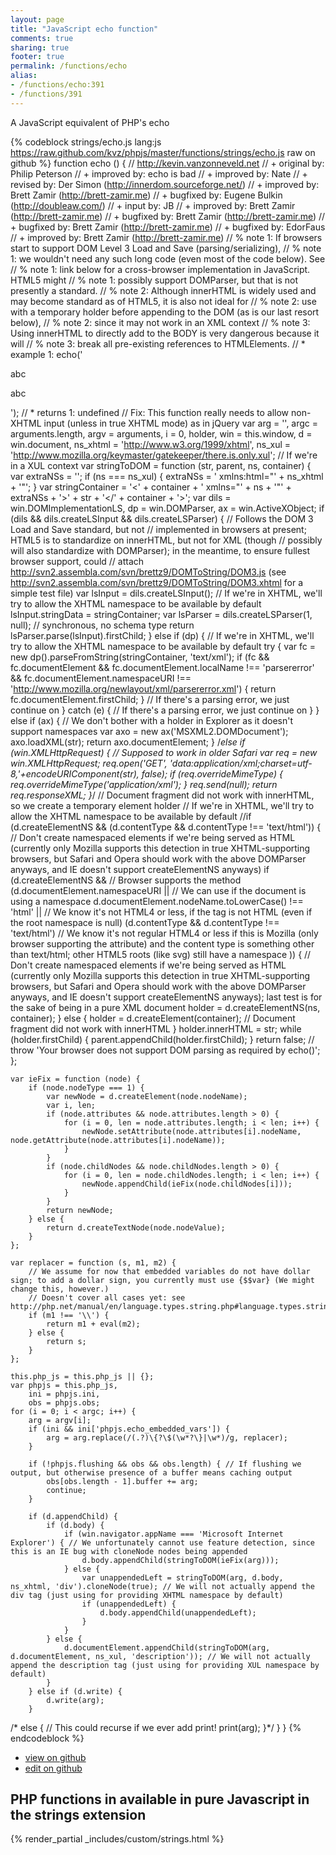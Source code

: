 ```yaml
---
layout: page
title: "JavaScript echo function"
comments: true
sharing: true
footer: true
permalink: /functions/echo
alias:
- /functions/echo:391
- /functions/391
---
```

<!-- Generated by Rakefile:build -->
A JavaScript equivalent of PHP's echo

{% codeblock strings/echo.js lang:js https://raw.github.com/kvz/phpjs/master/functions/strings/echo.js raw on github %}
function echo () {
    // http://kevin.vanzonneveld.net
    // +   original by: Philip Peterson
    // +   improved by: echo is bad
    // +   improved by: Nate
    // +    revised by: Der Simon (http://innerdom.sourceforge.net/)
    // +   improved by: Brett Zamir (http://brett-zamir.me)
    // +   bugfixed by: Eugene Bulkin (http://doubleaw.com/)
    // +   input by: JB
    // +   improved by: Brett Zamir (http://brett-zamir.me)
    // +   bugfixed by: Brett Zamir (http://brett-zamir.me)
    // +   bugfixed by: Brett Zamir (http://brett-zamir.me)
    // +   bugfixed by: EdorFaus
    // +   improved by: Brett Zamir (http://brett-zamir.me)
    // %        note 1: If browsers start to support DOM Level 3 Load and Save (parsing/serializing),
    // %        note 1: we wouldn't need any such long code (even most of the code below). See
    // %        note 1: link below for a cross-browser implementation in JavaScript. HTML5 might
    // %        note 1: possibly support DOMParser, but that is not presently a standard.
    // %        note 2: Although innerHTML is widely used and may become standard as of HTML5, it is also not ideal for
    // %        note 2: use with a temporary holder before appending to the DOM (as is our last resort below),
    // %        note 2: since it may not work in an XML context
    // %        note 3: Using innerHTML to directly add to the BODY is very dangerous because it will
    // %        note 3: break all pre-existing references to HTMLElements.
    // *     example 1: echo('<div><p>abc</p><p>abc</p></div>');
    // *     returns 1: undefined
    // Fix: This function really needs to allow non-XHTML input (unless in true XHTML mode) as in jQuery
    var arg = '',
        argc = arguments.length,
        argv = arguments,
        i = 0,
        holder, win = this.window,
        d = win.document,
        ns_xhtml = 'http://www.w3.org/1999/xhtml',
        ns_xul = 'http://www.mozilla.org/keymaster/gatekeeper/there.is.only.xul'; // If we're in a XUL context
    var stringToDOM = function (str, parent, ns, container) {
        var extraNSs = '';
        if (ns === ns_xul) {
            extraNSs = ' xmlns:html="' + ns_xhtml + '"';
        }
        var stringContainer = '<' + container + ' xmlns="' + ns + '"' + extraNSs + '>' + str + '</' + container + '>';
        var dils = win.DOMImplementationLS,
            dp = win.DOMParser,
            ax = win.ActiveXObject;
        if (dils && dils.createLSInput && dils.createLSParser) {
            // Follows the DOM 3 Load and Save standard, but not
            // implemented in browsers at present; HTML5 is to standardize on innerHTML, but not for XML (though
            // possibly will also standardize with DOMParser); in the meantime, to ensure fullest browser support, could
            // attach http://svn2.assembla.com/svn/brettz9/DOMToString/DOM3.js (see http://svn2.assembla.com/svn/brettz9/DOMToString/DOM3.xhtml for a simple test file)
            var lsInput = dils.createLSInput();
            // If we're in XHTML, we'll try to allow the XHTML namespace to be available by default
            lsInput.stringData = stringContainer;
            var lsParser = dils.createLSParser(1, null); // synchronous, no schema type
            return lsParser.parse(lsInput).firstChild;
        } else if (dp) {
            // If we're in XHTML, we'll try to allow the XHTML namespace to be available by default
            try {
                var fc = new dp().parseFromString(stringContainer, 'text/xml');
                if (fc && fc.documentElement && fc.documentElement.localName !== 'parsererror' && fc.documentElement.namespaceURI !== 'http://www.mozilla.org/newlayout/xml/parsererror.xml') {
                    return fc.documentElement.firstChild;
                }
                // If there's a parsing error, we just continue on
            } catch (e) {
                // If there's a parsing error, we just continue on
            }
        } else if (ax) { // We don't bother with a holder in Explorer as it doesn't support namespaces
            var axo = new ax('MSXML2.DOMDocument');
            axo.loadXML(str);
            return axo.documentElement;
        }
/*else if (win.XMLHttpRequest) { // Supposed to work in older Safari
            var req = new win.XMLHttpRequest;
            req.open('GET', 'data:application/xml;charset=utf-8,'+encodeURIComponent(str), false);
            if (req.overrideMimeType) {
                req.overrideMimeType('application/xml');
            }
            req.send(null);
            return req.responseXML;
        }*/
        // Document fragment did not work with innerHTML, so we create a temporary element holder
        // If we're in XHTML, we'll try to allow the XHTML namespace to be available by default
        //if (d.createElementNS && (d.contentType && d.contentType !== 'text/html')) { // Don't create namespaced elements if we're being served as HTML (currently only Mozilla supports this detection in true XHTML-supporting browsers, but Safari and Opera should work with the above DOMParser anyways, and IE doesn't support createElementNS anyways)
        if (d.createElementNS && // Browser supports the method
        (d.documentElement.namespaceURI || // We can use if the document is using a namespace
        d.documentElement.nodeName.toLowerCase() !== 'html' || // We know it's not HTML4 or less, if the tag is not HTML (even if the root namespace is null)
        (d.contentType && d.contentType !== 'text/html') // We know it's not regular HTML4 or less if this is Mozilla (only browser supporting the attribute) and the content type is something other than text/html; other HTML5 roots (like svg) still have a namespace
        )) { // Don't create namespaced elements if we're being served as HTML (currently only Mozilla supports this detection in true XHTML-supporting browsers, but Safari and Opera should work with the above DOMParser anyways, and IE doesn't support createElementNS anyways); last test is for the sake of being in a pure XML document
            holder = d.createElementNS(ns, container);
        } else {
            holder = d.createElement(container); // Document fragment did not work with innerHTML
        }
        holder.innerHTML = str;
        while (holder.firstChild) {
            parent.appendChild(holder.firstChild);
        }
        return false;
        // throw 'Your browser does not support DOM parsing as required by echo()';
    };


    var ieFix = function (node) {
        if (node.nodeType === 1) {
            var newNode = d.createElement(node.nodeName);
            var i, len;
            if (node.attributes && node.attributes.length > 0) {
                for (i = 0, len = node.attributes.length; i < len; i++) {
                    newNode.setAttribute(node.attributes[i].nodeName, node.getAttribute(node.attributes[i].nodeName));
                }
            }
            if (node.childNodes && node.childNodes.length > 0) {
                for (i = 0, len = node.childNodes.length; i < len; i++) {
                    newNode.appendChild(ieFix(node.childNodes[i]));
                }
            }
            return newNode;
        } else {
            return d.createTextNode(node.nodeValue);
        }
    };

    var replacer = function (s, m1, m2) {
        // We assume for now that embedded variables do not have dollar sign; to add a dollar sign, you currently must use {$$var} (We might change this, however.)
        // Doesn't cover all cases yet: see http://php.net/manual/en/language.types.string.php#language.types.string.syntax.double
        if (m1 !== '\\') {
            return m1 + eval(m2);
        } else {
            return s;
        }
    };

    this.php_js = this.php_js || {};
    var phpjs = this.php_js,
        ini = phpjs.ini,
        obs = phpjs.obs;
    for (i = 0; i < argc; i++) {
        arg = argv[i];
        if (ini && ini['phpjs.echo_embedded_vars']) {
            arg = arg.replace(/(.?)\{?\$(\w*?\}|\w*)/g, replacer);
        }

        if (!phpjs.flushing && obs && obs.length) { // If flushing we output, but otherwise presence of a buffer means caching output
            obs[obs.length - 1].buffer += arg;
            continue;
        }

        if (d.appendChild) {
            if (d.body) {
                if (win.navigator.appName === 'Microsoft Internet Explorer') { // We unfortunately cannot use feature detection, since this is an IE bug with cloneNode nodes being appended
                    d.body.appendChild(stringToDOM(ieFix(arg)));
                } else {
                    var unappendedLeft = stringToDOM(arg, d.body, ns_xhtml, 'div').cloneNode(true); // We will not actually append the div tag (just using for providing XHTML namespace by default)
                    if (unappendedLeft) {
                        d.body.appendChild(unappendedLeft);
                    }
                }
            } else {
                d.documentElement.appendChild(stringToDOM(arg, d.documentElement, ns_xul, 'description')); // We will not actually append the description tag (just using for providing XUL namespace by default)
            }
        } else if (d.write) {
            d.write(arg);
        }
/* else { // This could recurse if we ever add print!
            print(arg);
        }*/
    }
}
{% endcodeblock %}

 - [view on github](https://github.com/kvz/phpjs/blob/master/functions/strings/echo.js)
 - [edit on github](https://github.com/kvz/phpjs/edit/master/functions/strings/echo.js)

## PHP functions in available in pure Javascript in the strings extension
{% render_partial _includes/custom/strings.html %}
